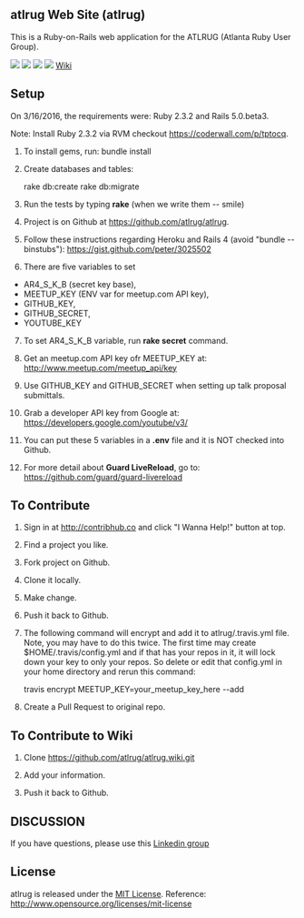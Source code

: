 ## atlrug Web Site (atlrug)

This is a Ruby-on-Rails web application for the ATLRUG (Atlanta Ruby User Group).

[<img src="https://codeclimate.com/github/atlrug/atlrug.png" />]([https://codeclimate.com/github/atlrug/atlrug)
[<img src="https://gemnasium.com/atlrug/atlrug.png?travis" />](https://gemnasium.com/atlrug/atlrug.png?travis)
[<img src="https://travis-ci.org/atlrug/atlrug.png" />](https://travis-ci.org/atlrug/atlrug.png)
[<img src="https://www.herokucdn.com/deploy/button.png" />](https://heroku.com/deploy)
[Wiki](https://github.com/atlrug/atlrug/wiki)

## Setup

On 3/16/2016, the requirements were: Ruby 2.3.2 and Rails 5.0.beta3.

Note: Install Ruby 2.3.2 via RVM checkout https://coderwall.com/p/tptocq.

1. To install gems, run:
    bundle install

2. Create databases and tables:

    rake db:create
    rake db:migrate

3. Run the tests by typing <b>rake</b> (when we write them -- smile)

4. Project is on Github at https://github.com/atlrug/atlrug.

5. Follow these instructions regarding Heroku and Rails 4 (avoid "bundle --binstubs"): https://gist.github.com/peter/3025502

6. There are five variables to set
  * AR4_S_K_B (secret key base),
  * MEETUP_KEY (ENV var for meetup.com API key),
  * GITHUB_KEY,
  * GITHUB_SECRET,
  * YOUTUBE_KEY

7. To set AR4_S_K_B variable, run **rake secret** command.

8. Get an meetup.com API key ofr MEETUP_KEY at: http://www.meetup.com/meetup_api/key

9. Use GITHUB_KEY and GITHUB_SECRET when setting up talk proposal submittals.

10. Grab a developer API key from Google at: https://developers.google.com/youtube/v3/

11. You can put these 5 variables in a **.env** file and it is NOT checked into Github.

12. For more detail about <b>Guard LiveReload</b>, go to: https://github.com/guard/guard-livereload

## To Contribute

1. Sign in at http://contribhub.co and click "I Wanna Help!" button at top.

2. Find a project you like.

3. Fork project on Github.

4. Clone it locally.

5. Make change.

6. Push it back to Github.

7. The following command will encrypt and add it to atlrug/.travis.yml file. Note, you may have to do this twice. The first time may create $HOME/.travis/config.yml and if that has your repos in it, it will lock down your key to only your repos. So delete or edit that config.yml in your home directory and rerun this command:

    travis encrypt MEETUP_KEY=your_meetup_key_here --add

8. Create a Pull Request to original repo.

## To Contribute to Wiki

1. Clone https://github.com/atlrug/atlrug.wiki.git

2. Add your information.

3. Push it back to Github.

## DISCUSSION

If you have questions, please use this [Linkedin group](http://www.linkedin.com/groups/Atlanta-Ruby-Users-Group-106945/about)

## License

atlrug is released under the [MIT License](MIT-LICENSE.txt).
Reference: http://www.opensource.org/licenses/mit-license


